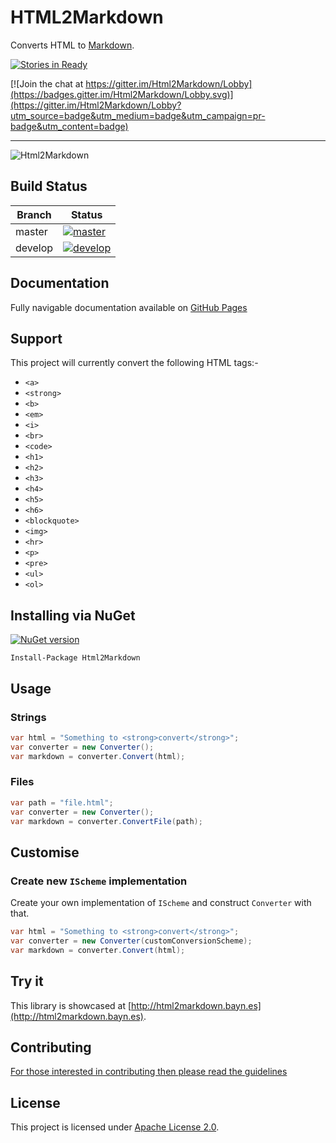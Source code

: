 # HTML2Markdown

Converts HTML to [Markdown](http://daringfireball.net/projects/markdown/syntax).

[![Stories in Ready](https://badge.waffle.io/baynezy/Html2Markdown.svg?label=ready&title=Stories%20in%20Ready)](http://waffle.io/baynezy/Html2Markdown)

[![Join the chat at https://gitter.im/Html2Markdown/Lobby](https://badges.gitter.im/Html2Markdown/Lobby.svg)](https://gitter.im/Html2Markdown/Lobby?utm_source=badge&utm_medium=badge&utm_campaign=pr-badge&utm_content=badge)

---

![Html2Markdown](https://cloud.githubusercontent.com/assets/1049999/11505182/0480ad76-9841-11e5-8a62-126d4b7c03be.png)

## Build Status

| Branch | Status |
| ------ | ------ |
| master | [![master](https://ci.appveyor.com/api/projects/status/cbi6sknslvu3rq6n/branch/master?svg=true)](https://ci.appveyor.com/project/baynezy/html2markdown) |
| develop | [![develop](https://ci.appveyor.com/api/projects/status/cbi6sknslvu3rq6n/branch/develop?svg=true)](https://ci.appveyor.com/project/baynezy/html2markdown) |

## Documentation

Fully navigable documentation available on [GitHub Pages](http://baynezy.github.io/Html2Markdown/)

## Support

This project will currently convert the following HTML tags:-

- `<a>`
- `<strong>`
- `<b>`
- `<em>`
- `<i>`
- `<br>`
- `<code>`
- `<h1>`
- `<h2>`
- `<h3>`
- `<h4>`
- `<h5>`
- `<h6>`
- `<blockquote>`
- `<img>`
- `<hr>`
- `<p>`
- `<pre>`
- `<ul>`
- `<ol>`

## Installing via NuGet

[![NuGet version](https://badge.fury.io/nu/Html2Markdown.svg)](http://badge.fury.io/nu/Html2Markdown)

    Install-Package Html2Markdown

## Usage

### Strings

```csharp
var html = "Something to <strong>convert</strong>";
var converter = new Converter();
var markdown = converter.Convert(html);
```

### Files

```csharp
var path = "file.html";
var converter = new Converter();
var markdown = converter.ConvertFile(path);
```

## Customise

### Create new `IScheme` implementation

Create your own implementation of `IScheme` and construct `Converter` with that.

```csharp
var html = "Something to <strong>convert</strong>";
var converter = new Converter(customConversionScheme);
var markdown = converter.Convert(html);
```

## Try it

This library is showcased at [http://html2markdown.bayn.es](http://html2markdown.bayn.es).

## Contributing

[For those interested in contributing then please read the guidelines](CONTRIBUTING.md)

## License

This project is licensed under [Apache License 2.0](http://www.apache.org/licenses/LICENSE-2.0).